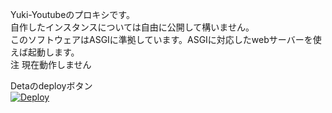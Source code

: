 Yuki-Youtubeのプロキシです。  
自作したインスタンスについては自由に公開して構いません。  
このソフトウェアはASGIに準拠しています。ASGIに対応したwebサーバーを使えば起動します。  
注 現在動作しません

Detaのdeployボタン  
[![Deploy](https://button.deta.dev/1/svg)](https://go.deta.dev/deploy?repo=https://github.com/mochidukiyukimi/yuki-youtube-for-user)  

